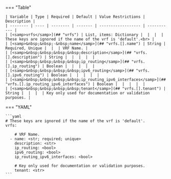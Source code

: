 <!--
  ~ Copyright (c) 2024 Arista Networks, Inc.
  ~ Use of this source code is governed by the Apache License 2.0
  ~ that can be found in the LICENSE file.
  -->
=== "Table"

    | Variable | Type | Required | Default | Value Restrictions | Description |
    | -------- | ---- | -------- | ------- | ------------------ | ----------- |
    | [<samp>vrfs</samp>](## "vrfs") | List, items: Dictionary |  |  |  | These keys are ignored if the name of the vrf is 'default'.<br> |
    | [<samp>&nbsp;&nbsp;-&nbsp;name</samp>](## "vrfs.[].name") | String | Required, Unique |  |  | VRF Name. |
    | [<samp>&nbsp;&nbsp;&nbsp;&nbsp;description</samp>](## "vrfs.[].description") | String |  |  |  |  |
    | [<samp>&nbsp;&nbsp;&nbsp;&nbsp;ip_routing</samp>](## "vrfs.[].ip_routing") | Boolean |  |  |  |  |
    | [<samp>&nbsp;&nbsp;&nbsp;&nbsp;ipv6_routing</samp>](## "vrfs.[].ipv6_routing") | Boolean |  |  |  |  |
    | [<samp>&nbsp;&nbsp;&nbsp;&nbsp;ip_routing_ipv6_interfaces</samp>](## "vrfs.[].ip_routing_ipv6_interfaces") | Boolean |  |  |  |  |
    | [<samp>&nbsp;&nbsp;&nbsp;&nbsp;tenant</samp>](## "vrfs.[].tenant") | String |  |  |  | Key only used for documentation or validation purposes. |

=== "YAML"

    ```yaml
    # These keys are ignored if the name of the vrf is 'default'.
    vrfs:

        # VRF Name.
      - name: <str; required; unique>
        description: <str>
        ip_routing: <bool>
        ipv6_routing: <bool>
        ip_routing_ipv6_interfaces: <bool>

        # Key only used for documentation or validation purposes.
        tenant: <str>
    ```

